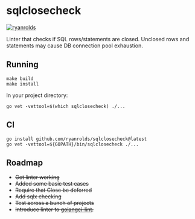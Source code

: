 # sqlclosecheck

[![ryanrolds](https://circleci.com/gh/ryanrolds/sqlclosecheck.svg?style=svg)](https://app.circleci.com/pipelines/github/ryanrolds/sqlrowsclose)

Linter that checks if SQL rows/statements are closed. Unclosed rows and statements may
cause DB connection pool exhaustion.

## Running

```
make build
make install
```

In your project directory:
```
go vet -vettool=$(which sqlclosecheck) ./...
```

## CI

```
go install github.com/ryanrolds/sqlclosecheck@latest
go vet -vettool=${GOPATH}/bin/sqlclosecheck ./...
```

## Roadmap

* ~~Get linter working~~
* ~~Added some basic test cases~~
* ~~Require that Close be deferred~~
* ~~Add sqlx checking~~
* ~~Test across a bunch of projects~~
* ~~Introduce linter to [golangci-lint](https://github.com/golangci/golangci-lint).~~
